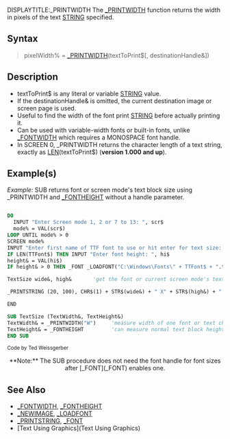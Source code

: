DISPLAYTITLE:_PRINTWIDTH
The [_PRINTWIDTH](_PRINTWIDTH) function returns the width in pixels of the text [STRING](STRING) specified.


## Syntax

>  pixelWidth% = [_PRINTWIDTH](_PRINTWIDTH)(textToPrint$[, destinationHandle&])


## Description

* textToPrint$ is any literal or variable [STRING](STRING) value.
* If the destinationHandle& is omitted, the current destination image or screen page is used.
* Useful to find the width of the font print [STRING](STRING) before actually printing it.
* Can be used with variable-width fonts or built-in fonts, unlike [_FONTWIDTH](_FONTWIDTH) which requires a MONOSPACE font handle.
* In SCREEN 0, _PRINTWIDTH returns the character length of a text string, exactly as [LEN](LEN)(textToPrint$) (**version 1.000 and up**).


## Example(s)

*Example:* SUB returns font or screen mode's text block size using _PRINTWIDTH and [_FONTHEIGHT](_FONTHEIGHT) without a handle parameter.

```vb

DO
  INPUT "Enter Screen mode 1, 2 or 7 to 13: ", scr$
  mode% = VAL(scr$)
LOOP UNTIL mode% > 0 
SCREEN mode%
INPUT "Enter first name of TTF font to use or hit enter for text size: ", TTFont$
IF LEN(TTFont$) THEN INPUT "Enter font height: ", hi$
height& = VAL(hi$)
IF height& > 0 THEN _FONT _LOADFONT("C:\Windows\Fonts\" + TTFont$ + ".ttf", height&, style$)

TextSize wide&, high&       'get the font or current screen mode's text block pixel size

_PRINTSTRING (20, 100), CHR$(1) + STR$(wide&) + " X" + STR$(high&) + " " + CHR$(2)

END

SUB TextSize (TextWidth&, TextHeight&)
TextWidth& = _PRINTWIDTH("W")     'measure width of one font or text character
TextHeight& = _FONTHEIGHT         'can measure normal text block heights also   
END SUB 

```
<sub>Code by Ted Weissgerber</sub>
<center>**Note:** The SUB procedure does not need the font handle for font sizes after [_FONT](_FONT) enables one.</center>


## See Also

* [_FONTWIDTH](_FONTWIDTH), [_FONTHEIGHT](_FONTHEIGHT)
* [_NEWIMAGE](_NEWIMAGE), [_LOADFONT](_LOADFONT)
* [_PRINTSTRING](_PRINTSTRING), [_FONT](_FONT)
* [Text Using Graphics](Text Using Graphics)




